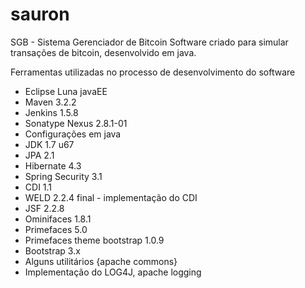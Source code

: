 sauron
======

SGB - Sistema Gerenciador de Bitcoin
Software criado para simular transações de bitcoin, desenvolvido em java.

Ferramentas utilizadas no processo de desenvolvimento do software

* Eclipse Luna javaEE
* Maven 3.2.2
* Jenkins 1.5.8
* Sonatype Nexus 2.8.1-01
* Configurações em java
* JDK 1.7 u67
* JPA 2.1
* Hibernate 4.3
* Spring Security 3.1
* CDI 1.1
* WELD 2.2.4 final - implementação do CDI
* JSF 2.2.8
* Ominifaces 1.8.1
* Primefaces 5.0
* Primefaces theme bootstrap 1.0.9
* Bootstrap 3.x
* Alguns utilitários {apache commons}
* Implementação do LOG4J, apache logging